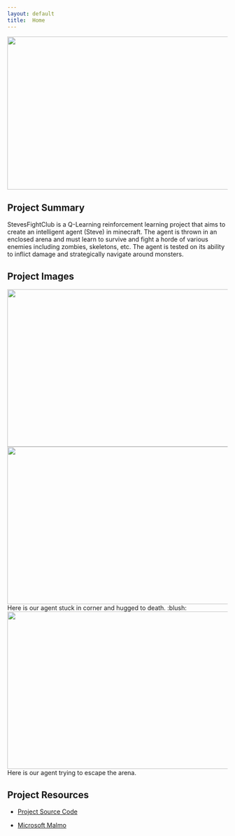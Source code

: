 ```yaml
---
layout: default
title:  Home
---
```


<link rel="stylesheet" href="css/custom.css">

<img src="https://www.windowscentral.com/sites/wpcentral.com/files/styles/xlarge/public/field/image/2016/09/minecraft-main.jpg" id="title" width="1150" height="350">

## Project Summary

StevesFightClub is a Q-Learning reinforcement learning project that aims to create an intelligent agent (Steve) in minecraft. The agent is thrown in an enclosed arena and must learn to survive and fight a horde of various enemies including zombies, skeletons, etc. The agent is tested on its ability to inflict damage and strategically navigate around monsters.

## Project Images

<img src="img/screenshot1" width="720" height="360">

<img src="img/screenshot2" width="720" height="360">
Here is our agent stuck in corner and hugged to death. :blush:

<img src="img/screenshot3" width="720" height="360">
Here is our agent trying to escape the arena.

## Project Resources

* <a href="https://github.com/Slendolan/StevesFightClub">Project Source Code</a>

* <a href="https://github.com/Microsoft/malmo">Microsoft Malmo</a>

